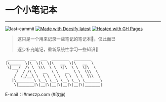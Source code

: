 # 一个小笔记本

---

![last-cammit](https://img.shields.io/github/last-commit/izzp/notes.svg?logo=github&color=green)   [![Made with Docsify latest](https://img.shields.io/npm/v/docsify.svg?color=green&label=docsify)](https://docsify.js.org/ "Go to Docsify homepage")    [![Hosted with GH Pages](https://img.shields.io/badge/Hosted_with-GitHub_Pages-3271a8?logo=github&logoColor=white&color=green)](https://pages.github.com/ "Go to GitHub Pages docs") 

> 这只是一个用来记录一些笔记的笔记本:book:，仅此而已  
>
> 逐步补充笔记，重新系统性学习一些知识:tada:


     ________  ___  ___  ________  ________
    |\_____  \|\  \|\  \|\   __  \|\   __  \
     \|___/  /\ \  \\\  \ \  \|\  \ \  \|\  \
         /  / /\ \   __  \ \   __  \ \  \\\  \
        /  /_/__\ \  \ \  \ \  \ \  \ \  \\\  \
       |\________\ \__\ \__\ \__\ \__\ \_______\
        \|_______|\|__|\|__|\|__|\|__|\|_______|
E-mail：i#mezzp.com (#改@)

